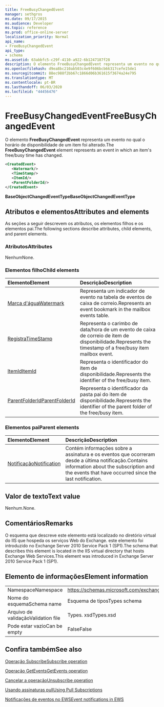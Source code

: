 ```yaml
---
title: FreeBusyChangedEvent
manager: sethgros
ms.date: 09/17/2015
ms.audience: Developer
ms.topic: reference
ms.prod: office-online-server
localization_priority: Normal
api_name:
- FreeBusyChangedEvent
api_type:
- schema
ms.assetid: 63abbfc5-c29f-4110-a922-6b1247187f28
description: O elemento FreeBusyChangedEvent representa um evento no qual o horário de disponibilidade de um item foi alterado.
ms.openlocfilehash: d9ea8bc210ab503c4e9f606bcb66317cefe15de1
ms.sourcegitcommit: 88ec988f2bb67c1866d06b361615f3674a24e795
ms.translationtype: MT
ms.contentlocale: pt-BR
ms.lasthandoff: 06/03/2020
ms.locfileid: "44456476"
---
```

# <a name="freebusychangedevent"></a><span data-ttu-id="88833-103">FreeBusyChangedEvent</span><span class="sxs-lookup"><span data-stu-id="88833-103">FreeBusyChangedEvent</span></span>

<span data-ttu-id="88833-104">O elemento **FreeBusyChangedEvent** representa um evento no qual o horário de disponibilidade de um item foi alterado.</span><span class="sxs-lookup"><span data-stu-id="88833-104">The **FreeBusyChangedEvent** element represents an event in which an item's free/busy time has changed.</span></span> 
  
```xml
<CreatedEvent>
   <Watermark/>
   <TimeStamp/>
   <ItemId/>
   <ParentFolderId/>
</CreatedEvent>
```

 <span data-ttu-id="88833-105">**BaseObjectChangedEventType**</span><span class="sxs-lookup"><span data-stu-id="88833-105">**BaseObjectChangedEventType**</span></span>
## <a name="attributes-and-elements"></a><span data-ttu-id="88833-106">Atributos e elementos</span><span class="sxs-lookup"><span data-stu-id="88833-106">Attributes and elements</span></span>

<span data-ttu-id="88833-107">As seções a seguir descrevem os atributos, os elementos filhos e os elementos pai.</span><span class="sxs-lookup"><span data-stu-id="88833-107">The following sections describe attributes, child elements, and parent elements.</span></span>
  
### <a name="attributes"></a><span data-ttu-id="88833-108">Atributos</span><span class="sxs-lookup"><span data-stu-id="88833-108">Attributes</span></span>

<span data-ttu-id="88833-109">Nenhum</span><span class="sxs-lookup"><span data-stu-id="88833-109">None.</span></span>
  
### <a name="child-elements"></a><span data-ttu-id="88833-110">Elementos filho</span><span class="sxs-lookup"><span data-stu-id="88833-110">Child elements</span></span>

|<span data-ttu-id="88833-111">**Elemento**</span><span class="sxs-lookup"><span data-stu-id="88833-111">**Element**</span></span>|<span data-ttu-id="88833-112">**Descrição**</span><span class="sxs-lookup"><span data-stu-id="88833-112">**Description**</span></span>|
|:-----|:-----|
|[<span data-ttu-id="88833-113">Marca d'água</span><span class="sxs-lookup"><span data-stu-id="88833-113">Watermark</span></span>](watermark.md) <br/> |<span data-ttu-id="88833-114">Representa um indicador de evento na tabela de eventos de caixa de correio.</span><span class="sxs-lookup"><span data-stu-id="88833-114">Represents an event bookmark in the mailbox events table.</span></span>  <br/> |
|[<span data-ttu-id="88833-115">Registra</span><span class="sxs-lookup"><span data-stu-id="88833-115">TimeStamp</span></span>](timestamp.md) <br/> |<span data-ttu-id="88833-116">Representa o carimbo de data/hora de um evento de caixa de correio de item de disponibilidade.</span><span class="sxs-lookup"><span data-stu-id="88833-116">Represents the timestamp of a free/busy item mailbox event.</span></span>  <br/> |
|[<span data-ttu-id="88833-117">ItemId</span><span class="sxs-lookup"><span data-stu-id="88833-117">ItemId</span></span>](itemid.md) <br/> |<span data-ttu-id="88833-118">Representa o identificador do item de disponibilidade.</span><span class="sxs-lookup"><span data-stu-id="88833-118">Represents the identifier of the free/busy item.</span></span>  <br/> |
|[<span data-ttu-id="88833-119">ParentFolderId</span><span class="sxs-lookup"><span data-stu-id="88833-119">ParentFolderId</span></span>](parentfolderid.md) <br/> |<span data-ttu-id="88833-120">Representa o identificador da pasta pai do item de disponibilidade.</span><span class="sxs-lookup"><span data-stu-id="88833-120">Represents the identifier of the parent folder of the free/busy item.</span></span>  <br/> |
   
### <a name="parent-elements"></a><span data-ttu-id="88833-121">Elementos pai</span><span class="sxs-lookup"><span data-stu-id="88833-121">Parent elements</span></span>

|<span data-ttu-id="88833-122">**Elemento**</span><span class="sxs-lookup"><span data-stu-id="88833-122">**Element**</span></span>|<span data-ttu-id="88833-123">**Descrição**</span><span class="sxs-lookup"><span data-stu-id="88833-123">**Description**</span></span>|
|:-----|:-----|
|[<span data-ttu-id="88833-124">Notificação</span><span class="sxs-lookup"><span data-stu-id="88833-124">Notification</span></span>](notification-ex15websvcsotherref.md) <br/> |<span data-ttu-id="88833-125">Contém informações sobre a assinatura e os eventos que ocorreram desde a última notificação.</span><span class="sxs-lookup"><span data-stu-id="88833-125">Contains information about the subscription and the events that have occurred since the last notification.</span></span>  <br/> |
   
## <a name="text-value"></a><span data-ttu-id="88833-126">Valor de texto</span><span class="sxs-lookup"><span data-stu-id="88833-126">Text value</span></span>

<span data-ttu-id="88833-127">Nenhum.</span><span class="sxs-lookup"><span data-stu-id="88833-127">None.</span></span>
  
## <a name="remarks"></a><span data-ttu-id="88833-128">Comentários</span><span class="sxs-lookup"><span data-stu-id="88833-128">Remarks</span></span>

<span data-ttu-id="88833-129">O esquema que descreve este elemento está localizado no diretório virtual do IIS que hospeda os serviços Web do Exchange. este elemento foi introduzido no Exchange Server 2010 Service Pack 1 (SP1).</span><span class="sxs-lookup"><span data-stu-id="88833-129">The schema that describes this element is located in the IIS virtual directory that hosts Exchange Web Services.This element was introduced in Exchange Server 2010 Service Pack 1 (SP1).</span></span>
  
## <a name="element-information"></a><span data-ttu-id="88833-130">Elemento de informações</span><span class="sxs-lookup"><span data-stu-id="88833-130">Element information</span></span>

|||
|:-----|:-----|
|<span data-ttu-id="88833-131">Namespace</span><span class="sxs-lookup"><span data-stu-id="88833-131">Namespace</span></span>  <br/> |https://schemas.microsoft.com/exchange/services/2006/types  <br/> |
|<span data-ttu-id="88833-132">Nome do esquema</span><span class="sxs-lookup"><span data-stu-id="88833-132">Schema name</span></span>  <br/> |<span data-ttu-id="88833-133">Esquema de tipos</span><span class="sxs-lookup"><span data-stu-id="88833-133">Types schema</span></span>  <br/> |
|<span data-ttu-id="88833-134">Arquivo de validação</span><span class="sxs-lookup"><span data-stu-id="88833-134">Validation file</span></span>  <br/> |<span data-ttu-id="88833-135">Types. xsd</span><span class="sxs-lookup"><span data-stu-id="88833-135">Types.xsd</span></span>  <br/> |
|<span data-ttu-id="88833-136">Pode estar vazio</span><span class="sxs-lookup"><span data-stu-id="88833-136">Can be empty</span></span>  <br/> |<span data-ttu-id="88833-137">False</span><span class="sxs-lookup"><span data-stu-id="88833-137">False</span></span>  <br/> |
   
## <a name="see-also"></a><span data-ttu-id="88833-138">Confira também</span><span class="sxs-lookup"><span data-stu-id="88833-138">See also</span></span>



[<span data-ttu-id="88833-139">Operação Subscribe</span><span class="sxs-lookup"><span data-stu-id="88833-139">Subscribe operation</span></span>](subscribe-operation.md)
  
[<span data-ttu-id="88833-140">Operação GetEvents</span><span class="sxs-lookup"><span data-stu-id="88833-140">GetEvents operation</span></span>](getevents-operation.md)
  
[<span data-ttu-id="88833-141">Cancelar a operação</span><span class="sxs-lookup"><span data-stu-id="88833-141">Unsubscribe operation</span></span>](unsubscribe-operation.md)


[<span data-ttu-id="88833-142">Usando assinaturas pull</span><span class="sxs-lookup"><span data-stu-id="88833-142">Using Pull Subscriptions</span></span>](https://msdn.microsoft.com/library/f956bc0e-2b25-4613-966b-54c65456897c%28Office.15%29.aspx)
  
[<span data-ttu-id="88833-143">Notificações de eventos no EWS</span><span class="sxs-lookup"><span data-stu-id="88833-143">Event notifications in EWS</span></span>](https://msdn.microsoft.com/library/4fd4b351-d35c-4ccc-9ed9-878932ab9d50%28Office.15%29.aspx)

